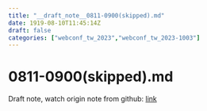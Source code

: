 ```yaml
---
title: "__draft_note__0811-0900(skipped).md"
date: 1919-08-10T11:45:14Z
draft: false
categories: ["webconf_tw_2023","webconf_tw_2023-1003"]
---
```


# 0811-0900(skipped).md

Draft note, watch origin note from github: [link](https://github.com/tinghaolai/just-random-note/blob/master/webconf_tw_2023/1003/0811-0900(skipped).md)